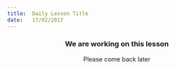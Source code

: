 ```yaml
---
title:  Daily Lesson Title
date:   17/02/2017
---
```


### <center>We are working on this lesson</center>
<center>Please come back later</center>